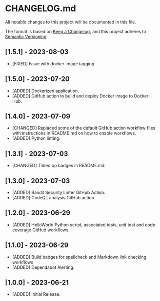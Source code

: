 # CHANGELOG.md

All notable changes to this project will be documented in this file.

The format is based on [Keep a Changelog](https://keepachangelog.com/en/1.0.0/),
and this project adheres to [Semantic Versioning](https://semver.org/spec/v2.0.0.html).

## [1.5.1] - 2023-08-03
- [FIXED] Issue with docker image tagging.

## [1.5.0] - 2023-07-20

- [ADDED] Dockerized application.
- [ADDED] GitHub action to build and deploy Docker image to Docker Hub.

## [1.4.0] - 2023-07-09

- [CHANGED] Replaced some of the default GitHub action workflow files with instructions in README.md on how to enable workflows.
- [ADDED] Python linting.

## [1.3.1] - 2023-07-03

- [CHANGED] Tidied up badges in README.md.

## [1.3.0] - 2023-07-03

- [ADDED] Bandit Security Linter GitHub Action.
- [ADDED] CodeQL analysis GitHub action.

## [1.2.0] - 2023-06-29

- [ADDED] HelloWorld Python script, associated tests, unit test and code coverage GitHub workflows.

## [1.1.0] - 2023-06-29

- [ADDED] Build badges for spellcheck and Markdown link checking workflows
- [ADDED] Dependabot Alerting.

## [1.0.0] - 2023-06-21

- [ADDED] Initial Release.
